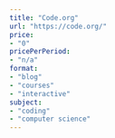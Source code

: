 ```yaml
---
title: "Code.org"
url: "https://code.org/"
price: 
- "0"
pricePerPeriod: 
- "n/a"
format: 
- "blog"
- "courses"
- "interactive"
subject: 
- "coding"
- "computer science"
---
```

